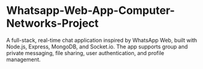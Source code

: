 # Whatsapp-Web-App-Computer-Networks-Project
A full-stack, real-time chat application inspired by WhatsApp Web, built with Node.js, Express, MongoDB, and Socket.io. The app supports group and private messaging, file sharing, user authentication, and profile management.
